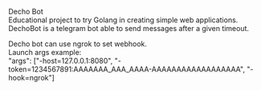 Decho Bot  
Educational project to try Golang in creating simple web applications.  
DechoBot is a telegram bot able to send messages after a given timeout.  

Decho bot can use ngrok to set webhook.  
Launch args example:  
    "args": ["-host=127.0.0.1:8080", "-token=1234567891:AAAAAAA_AAA_AAAA-AAAAAAAAAAAAAAAAAA", "-hook=ngrok"]
